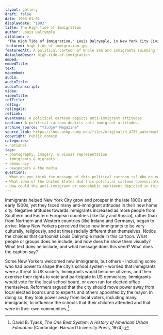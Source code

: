 ```yaml
--- 
layout: gallery
draft: false
date: 1903-01-01
displaydate: "1903"
title: The High Tide of Immigration
author: Louis Dalrymple
citation: >
 "The High Tide of Immigration," Louis Dalrymple, in New York City Civil Rights History Project, Accessed: [Month Day, Year], https://nyccivilrightshistory.org/gallery/high-tide-of-immigration.
featured: high-tide-of-immigration.jpg
featuredAlt: A political cartoon of Uncle Sam and immigrants swimming to the US shore.
detailedDescr: high-tide-of-immigration
embed: 
embedTitle: 
text: 
mapembed: 
audio: 
audioTitle: 
audioTranscript: 
video: 
videoTitle: 
relTitle: 
relImg: 
relImgAlt: 
relLink: 
eventname: A political cartoon depicts anti-immigrant attitudes.
caption: A political cartoon depicts anti-immigrant attitudes.
archive_source: "*Judge* Magazine"
source_link: https://shec.ashp.cuny.edu/files/original/d_4725_watermarked150_3acbee8f7e.jpg 
copyright: Public domain
categories: 
- national
tags: 
- photography, imagery, & visual representation
- immigrants & migrants
- democracy
- newspapers & the media
questions: 
- What do you think the message of this political cartoon is? Who do you think it was trying to speak to? 
- What idea of the United States did this political cartoon communicate? What relationship did it suggest between US patriotism (represented by Uncle Sam) and immigration? What does the caption say about how immigration at the time of the cartoon was different from immigration in previous periods? 
- How could the anti-immigrant or xenophobic sentiment depicted in this cartoon have mattered for school governance in New York City? How could it have affected how people thought about who should be in charge of a system with a large majority of immigrant students and a predominantly white and Protestant Christian political elite?
--- 
```


Immigrants helped New York City grow and prosper in the late 1800s and early 1900s, yet they faced many anti-immigrant attitudes in their new home city. Negative attitudes towards immigrants increased as more people from Southern and Eastern European countries (like Italy and Russia), rather than from Northern and Western countries (like Ireland and Germany), began to arrive. Many New Yorkers perceived these new immigrants to be very culturally, religiously, and at times racially different than themselves. Notice the choices that cartoonist Louis Dalrymple made in this cartoon. What people or groups does he include, and how does he show them visually? What text does he include, and what message does this send? What does the caption say? 

Some New Yorkers welcomed new immigrants, but others - including some who had power to shape the city’s school system - worried that immigrants were a threat to US society. Immigrants would become citizens, and then exercise their rights to vote and participate in US democracy. Immigrants would vote for the local school board, or even run for elected office themselves. Reformers argued that the city should move power away from local elected boards and to experts and others appointed by the mayor. In doing so, they took power away from local voters, including many immigrants, to influence the schools that their children attended and that were in their own communities.[^1] 

[^1]: David B. Tyack, *The One Best System: A History of American Urban Education* (Cambridge: Harvard University Press, 1974).
